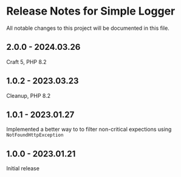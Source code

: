 # Release Notes for Simple Logger

All notable changes to this project will be documented in this file.

## 2.0.0 - 2024.03.26
Craft 5, PHP 8.2

## 1.0.2 - 2023.03.23
Cleanup, PHP 8.2

## 1.0.1 - 2023.01.27
Implemented a better way to to filter non-critical expections using `NotFoundHttpException`

## 1.0.0 - 2023.01.21
Initial release
